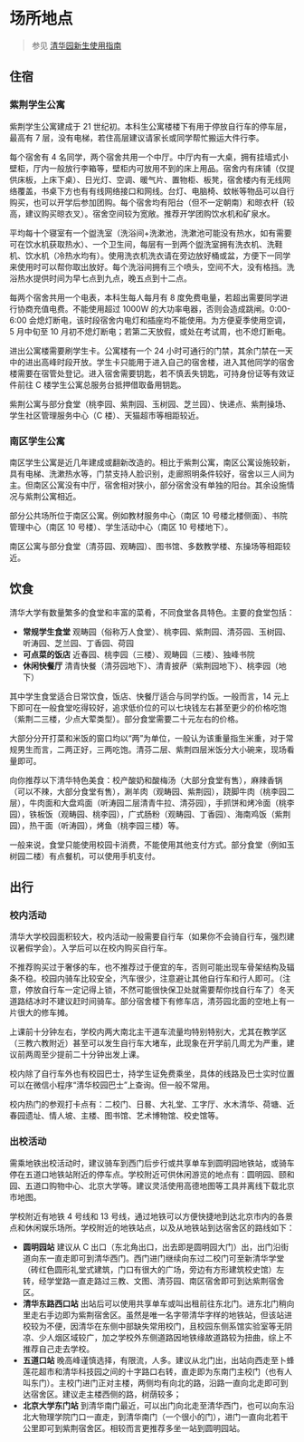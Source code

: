 # 场所地点

> 参见 [清华园新生使用指南](https://zhuanlan.zhihu.com/p/538195389)

## 住宿

### 紫荆学生公寓

紫荆学生公寓建成于 21 世纪初。本科生公寓楼楼下有用于停放自行车的停车层，最高有 7 层，没有电梯，若住高层建议请家长或同学帮忙搬运大件行李。

每个宿舍有 4 名同学，两个宿舍共用一个中厅。中厅内有一大桌，拥有挂墙式小壁柜，厅内一般放行李箱等，壁柜内可放用不到的床上用品。宿舍内有床铺（仅提供床板，上床下桌）、日光灯、空调、暖气片、置物柜、板凳，宿舍楼内有无线网络覆盖，书桌下方也有有线网络接口和网线。台灯、电脑椅、蚊帐等物品可以自行购买，也可以开学后参加团购。每个宿舍均有阳台（但不一定朝南）和晾衣杆（较高，建议购买晾衣叉）。宿舍空间较为宽敞。推荐开学团购饮水机和矿泉水。

平均每十个寝室有一个盥洗室（洗浴间+洗漱池，洗漱池可能没有热水，如有需要可在饮水机获取热水）、一个卫生间，每层有一到两个盥洗室拥有洗衣机、洗鞋机、饮水机（冷热水均有）。使用洗衣机洗衣请在旁边放好桶或盆，方便下一同学来使用时可以帮你取出放好。每个洗浴间拥有三个喷头，空间不大，没有格挡。洗浴热水提供时间为早七点到九点，晚五点到十二点。

每两个宿舍共用一个电表，本科生每人每月有 8 度免费电量，若超出需要同学进行协商充值电费。不能使用超过 1000W 的大功率电器，否则会造成跳闸。0:00-6:00 会熄灯断电，该时段宿舍内电灯和插座均不能使用。为方便夏季使用空调，5 月中旬至 10 月初不熄灯断电；若第二天放假，或处在考试周，也不熄灯断电。

进出公寓楼需要刷学生卡。公寓楼有一个 24 小时可通行的门禁，其余门禁在一天中的进出高峰时段开放。学生卡只能用于进入自己的宿舍楼，进入其他同学的宿舍楼需要在宿管处登记。进入宿舍需要钥匙，若不慎丢失钥匙，可持身份证等有效证件前往 C 楼学生公寓总服务台抵押借取备用钥匙。

紫荆公寓与部分食堂（桃李园、紫荆园、玉树园、芝兰园）、快递点、紫荆操场、学生社区管理服务中心（C 楼）、天猫超市等相距较近。

### 南区学生公寓

南区学生公寓是近几年建成或翻新改造的。相比于紫荆公寓，南区公寓设施较新，具有电梯、洗漱热水等，门禁支持人脸识别，走廊照明条件较好，宿舍以三人间为主。但南区公寓没有中厅，宿舍相对狭小，部分宿舍没有单独的阳台。其余设施情况与紫荆公寓相近。

部分公共场所位于南区公寓。例如教材服务中心（南区 10 号楼北楼侧面）、书院管理中心（南区 10 号楼）、学生活动中心（南区 10 号楼地下）。

南区公寓与部分食堂（清芬园、观畴园）、图书馆、多数教学楼、东操场等相距较近。

## 饮食

清华大学有数量繁多的食堂和丰富的菜肴，不同食堂各具特色。主要的食堂包括：

- **常规学生食堂** 观畴园（俗称万人食堂）、桃李园、紫荆园、清芬园、玉树园、听涛园、芝兰园、丁香园、荷园
- **可点菜的饭店** 近春园、桃李园（三楼）、观畴园（三楼）、独峰书院
- **休闲快餐厅** 清青快餐（清芬园地下）、清青披萨（紫荆园地下）、桃李园（地下）

其中学生食堂适合日常饮食，饭店、快餐厅适合与同学约饭。一般而言，14 元上下即可在一般食堂吃得较好，追求低价位的可以七块钱左右甚至更少的价格吃饱（紫荆二三楼，少点大荤类型）。部分食堂需要二十元左右的价格。

大部分分开打菜和米饭的窗口均以“两”为单位，一般认为该重量指生米重，对于常规男生而言，二两正好，三两吃饱。清芬二层、紫荆四层米饭分大小碗来，现场看量即可。

向你推荐以下清华特色美食：校产酸奶和酸梅汤（大部分食堂有售），麻辣香锅（可以不辣，大部分食堂有售），涮羊肉（观畴园、紫荆园），跷脚牛肉（桃李园二层），牛肉面和大盘鸡面（听涛园二层清青牛拉、清芬园），手抓饼和烤冷面（桃李园），铁板饭（观畴园、桃李园），广式肠粉（观畴园、丁香园）、海南鸡饭（紫荆园），热干面（听涛园），烤鱼（桃李园三楼）等。

一般来说，食堂只能使用校园卡消费，不能使用其他支付方式。部分食堂（例如玉树园二楼）有点餐机，可以使用手机支付。

## 出行

### 校内活动

清华大学校园面积较大，校内活动一般需要自行车（如果你不会骑自行车，强烈建议暑假学会）。入学后可以在校内购买自行车。

不推荐购买过于奢侈的车，也不推荐过于便宜的车，否则可能出现车骨架结构及辐条不稳。校园内骑车比较安全，汽车很少，注意避让其他自行车和行人即可。（注意，停放自行车一定记得上锁，不然可能很快保卫处就需要帮你找自行车了）冬天道路结冰时不建议赶时间骑车。部分宿舍楼下有修车店，清芬园北面的空地上有一片很大的修车摊。

上课前十分钟左右，学校内两大南北主干道车流量均特别特别大，尤其在教学区（三教六教附近）甚至可以发生自行车大堵车，此现象在开学前几周尤为严重，建议前两周至少提前二十分钟出发上课。

校内除了自行车外也有校园巴士，持学生证免费乘坐，具体的线路及巴士实时位置可以在微信小程序“清华校园巴士”上查询。但一般不常用。

校内热门的参观打卡点有：二校门、日晷、大礼堂、工字厅、水木清华、荷塘、近春园遗址、情人坡、主楼、图书馆、艺术博物馆、校史馆等。

### 出校活动

需乘地铁出校活动时，建议骑车到西门后步行或共享单车到圆明园地铁站，或骑车停在五道口地铁站附近的停车点。学校附近可供休闲游览的地点有：圆明园、颐和园、五道口购物中心、北京大学等。建议灵活使用高德地图等工具并离线下载北京市地图。

学校附近有地铁 4 号线和 13 号线，通过地铁可以方便快捷地到达北京市内的各景点和休闲娱乐场所。学校附近的地铁站点，以及从地铁站到达宿舍区的路线如下：

- **圆明园站**  建议从 C 出口（东北角出口，出去即是圆明园大门）出，出门沿街道向东一直走即可到清华西门。西门进门继续向东过二校门可至新清华学堂（砖红色圆形礼堂式建筑，门口有很大的广场，旁边有方形建筑校史馆）左转，经学堂路一直走路过三教、文图、清芬园、南区宿舍即可到达紫荆宿舍区。
- **清华东路西口站**  出站后可以使用共享单车或叫出租前往东北门。进东北门稍向里走右手边即为紫荆宿舍区。虽然是唯一名字带清华字样的地铁站，但该站进校较为不便，因清华在东侧中部缺失常用校门，且校园东侧系馆实验室等无阴凉、少人烟区域较广，加之学校外东侧道路因地铁缘故道路较为扭曲，综上不推荐自己走去学校。
- **五道口站** 晚高峰谨慎选择，有限流，人多。建议从北门出，出站向西走至卜蜂莲花超市和清华科技园之间的十字路口右转，直走即为东南门主校门（也有人叫东门）。主校门进门正对主楼，两侧均有向北的路，沿路一直向北走即可到达宿舍区。建议走主楼西侧的路，树荫较多；
- **北京大学东门站** 到清华南门最近，可以出门向北走至清华西门，也可以向东沿北大物理学院门口一直走，到清华南门（一个很小的门），进门一直向北若干公里即可到紫荆宿舍区。相较而言更推荐多坐一站到圆明园站。
